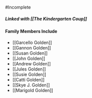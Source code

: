 #Incomplete

##### Linked with [[The Kindergarten Coup]]
#### Family Members Include
- [[Garcello Golden]]
- [[Gannon Golden]]
- [[Susan Golden]]
- [[John Golden]]
- [[Andrew Golden]]
- [[Jules Golden]]
- [[Susie Golden]]
- [[Catti Golden]]
- [[Skye J. Golden]]
- [[Marigold Golden]]